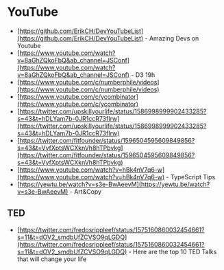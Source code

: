 # YouTube

- [https://github.com/ErikCH/DevYouTubeList](https://github.com/ErikCH/DevYouTubeList) - Amazing Devs on Youtube
- [https://www.youtube.com/watch?v=8aGhZQkoFbQ&ab_channel=JSConf](https://www.youtube.com/watch?v=8aGhZQkoFbQ&ab_channel=JSConf) - D3 19h
- [https://www.youtube.com/c/numberphile/videos](https://www.youtube.com/c/numberphile/videos)
- [https://www.youtube.com/c/ycombinator](https://www.youtube.com/c/ycombinator)
- [https://twitter.com/upskillyourlife/status/1586998999902433285?s=43&t=hDLYam7b-0JR1ccR73fIrw](https://twitter.com/upskillyourlife/status/1586998999902433285?s=43&t=hDLYam7b-0JR1ccR73fIrw)
- [https://twitter.com/fitfounder/status/1596504595609849856?s=43&t=VyfXptsWCXknVh8hTPbvkg](https://twitter.com/fitfounder/status/1596504595609849856?s=43&t=VyfXptsWCXknVh8hTPbvkg)
- [https://www.youtube.com/watch?v=hBk4nV7q6-w](https://www.youtube.com/watch?v=hBk4nV7q6-w) - TypeScript Tips
- [https://yewtu.be/watch?v=s3e-BwAeevM](https://yewtu.be/watch?v=s3e-BwAeevM) - Art&Copy

## TED

- [https://twitter.com/fredosrippleef/status/1575160860032454661?s=11&t=dOV2_smdbUfZCVSO9qLGDQ](https://twitter.com/fredosrippleef/status/1575160860032454661?s=11&t=dOV2_smdbUfZCVSO9qLGDQ) - Here are the top 10 TED Talks that will change your life
